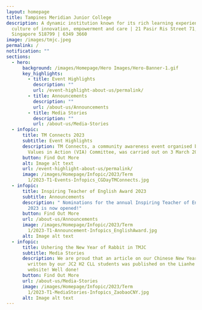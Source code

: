 ```yaml
---
layout: homepage
title: Tampines Meridian Junior College
description: A dynamic institution known for its rich learning experiences in a
  culture of innovation, empowerment and care | 21 Pasir Ris Street 71,
  Singapore 518799 | 6349 3660
image: /images/tmjc.jpeg
permalink: /
notification: ""
sections:
  - hero:
      background: /images/Homepage/Hero Images/Hero-Banner-1.gif
      key_highlights:
        - title: Event Highlights
          description: ""
          url: /event-highlight-about-us/permalink/
        - title: Announcements
          description: ""
          url: /about-us/Announcements
        - title: Media Stories
          description: ""
          url: /about-us/Media-Stories
  - infopic:
      title: TM Connects 2023
      subtitle: Event Highlights
      description: TM Connects, a community awareness event organised by the TMJC
        Values in Action (VIA) Committee, was carried out on 3 March 2023.
      button: Find Out More
      alt: Image alt text
      url: /event-highlight-about-us/permalink/
      image: /images/Homepage/Infopic/2023/Term
        1/2023-T1-Events-Infopics_CGDayTMConnects.jpg
  - infopic:
      title: Inspiring Teacher of English Award 2023
      subtitle: Announcements
      description: " Nominations for the annual Inspiring Teacher of English awards
        2023 is now opened!"
      button: Find Out More
      url: /about-us/Announcements
      image: /images/Homepage/Infopic/2023/Term
        1/2023-T1-Announcement-Infopics_EnglishAward.jpg
      alt: Image alt text
  - infopic:
      title: Ushering the New Year of Rabbit in TMJC
      subtitle: Media Stories
      description: We are proud that an article on our Chinese New Year celebrations
        written by our JC2 H2 CLL students was published on the Lianhe Zaobao
        website! Well done!
      button: Find Out More
      url: /about-us/Media-Stories
      image: /images/Homepage/Infopic/2023/Term
        1/2023-T1-MediaStories-Infopics_ZaobaoCNY.jpg
      alt: Image alt text
---
```

